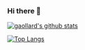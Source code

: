 ### Hi there 👋

[![gaollard's github stats](https://github-readme-stats.vercel.app/api?username=gaollard&theme=gotham&show_icons=true)](https://github.com/gaollard/github-readme-stats)

<a href="https://github.com/gaollard">
  <img align="center" alt="Top Langs" src="https://github-readme-stats.vercel.app/api/top-langs/?theme=gotham&username=gaollard&layout=compact" />
</a>


<!--
**gaollard/gaollard** is a ✨ _special_ ✨ repository because its `README.md` (this file) appears on your GitHub profile.

Here are some ideas to get you started:

- 🔭 I’m currently working on ...
- 🌱 I’m currently learning ...
- 👯 I’m looking to collaborate on ...
- 🤔 I’m looking for help with ...
- 💬 Ask me about ...
- 📫 How to reach me: ...
- 😄 Pronouns: ...
- ⚡ Fun fact: ...
-->
